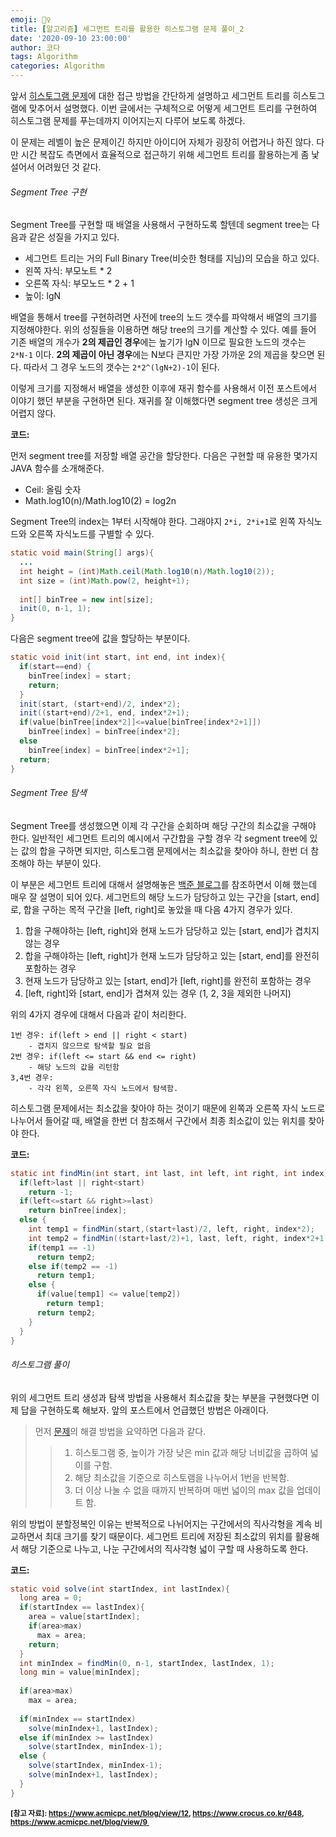 ```yaml
---
emoji: 🤹‍♀️
title: [알고리즘] 세그먼트 트리를 활용한 히스토그램 문제 풀이_2
date: '2020-09-10 23:00:00'
author: 코다
tags: Algorithm
categories: Algorithm
---
```


앞서 [히스토그램 문제](https://www.acmicpc.net/problem/6549)에 대한 접근 방법을 간단하게 설명하고 세그먼트 트리를 히스토그램에 맞추어서 설명했다. 이번 글에서는 구체적으로 어떻게 세그먼트 트리를 구현하여 히스토그램 문제를 푸는데까지 이어지는지 다루어 보도록 하겠다. 

이 문제는 레벨이 높은 문제이긴 하지만 아이디어 자체가 굉장히 어렵거나 하진 않다. 다만 시간 복잡도 측면에서 효율적으로 접근하기 위해 세그먼트 트리를 활용하는게 좀 낯설어서 어려웠던 것 같다. 


###### Segment Tree 구현

Segment Tree를 구현할 때 배열을 사용해서 구현하도록 할텐데 segment tree는 다음과 같은 성질을 가지고 있다. 

* 세그먼트 트리는 거의 Full Binary Tree(비슷한 형태를 지님)의 모습을 하고 있다. 
* 왼쪽 자식: 부모노트 * 2
* 오른쪽 자식: 부모노드 * 2 + 1 
* 높이: lgN

배열을 통해서 tree를 구현하려면 사전에 tree의 노드 갯수를 파악해서 배열의 크기를 지정해야한다. 위의 성질들을 이용하면 해당 tree의 크기를 계산할 수 있다. 예를 들어 기존 배열의 개수가 **2의 제곱인 경우**에는 높기가 lgN 이므로 필요한 노드의 갯수는 `2*N-1` 이다. **2의 제곱이 아닌 경우**에는 N보다 큰지만 가장 가까운 2의 제곱을 찾으면 된다. 따라서 그 경우 노드의 갯수는 `2*2^(lgN+2)-1`이 된다. 

이렇게 크기를 지정해서 배열을 생성한 이후에 재귀 함수를 사용해서 이전 포스트에서 이야기 했던 부분을 구현하면 된다. 재귀를 잘 이해했다면 segment tree 생성은 크게 어렵지 않다. 



**코드:**

먼저 segment tree를 저장할 배열 공간을 할당한다.  다음은 구현할 때 유용한 몇가지 JAVA 함수를 소개해준다. 

* Ceil: 올림 숫자
* Math.log10(n)/Math.log10(2) = log2n

Segment Tree의 index는 1부터 시작해야 한다. 그래야지 `2*i, 2*i+1`로 왼쪽 자식노드와 오른쪽 자식노드를 구별할 수 있다. 

```java
static void main(String[] args){
  ...
  int height = (int)Math.ceil(Math.log10(n)/Math.log10(2));
  int size = (int)Math.pow(2, height+1);
  
  int[] binTree = new int[size];
  init(0, n-1, 1);
}
```

다음은 segment tree에 값을 할당하는 부분이다. 

```java
static void init(int start, int end, int index){
  if(start==end) {
    binTree[index] = start;
    return;
  }
  init(start, (start+end)/2, index*2);
  init((start+end)/2+1, end, index*2+1);
  if(value[binTree[index*2]]<=value[binTree[index*2+1]])
    binTree[index] = binTree[index*2];
  else
    binTree[index] = binTree[index*2+1];
  return;
}
```



###### Segment Tree 탐색

Segment Tree를 생성했으면 이제 각 구간을 순회하며 해당 구간의 최소값을 구해야 한다. 일반적인 세그먼트 트리의 예시에서 구간합을 구할 경우 각 segment tree에 있는 값의 합을 구하면 되지만, 히스토그램 문제에서는 최소값을 찾아야 하니, 한번 더 참조해야 하는 부분이 있다. 

이 부분은 세그먼트 트리에 대해서 설명해놓은 [백준 블로그](https://www.acmicpc.net/blog/view/9)를 참조하면서 이해 했는데 매우 잘 설명이 되어 있다. 세그먼트의 해당 노드가 담당하고 있는 구간을 [start, end]로, 합을 구하는 목적 구간을 [left, right]로 놓았을 때 다음 4가지 경우가 있다. 

1. 합을 구해야하는 [left, right]와 현재 노드가 담당하고 있는 [start, end]가 겹치지 않는 경우
2. 합을 구해야하는 [left, right]가 현재 노드가 담당하고 있는 [start, end]를 완전히 포함하는 경우
3. 현재 노드가 담당하고 있는 [start, end]가 [left, right]를 완전히 포함하는 경우
4. [left, right]와 [start, end]가 겹쳐져 있는 경우 (1, 2, 3을 제외한 나머지)

위의 4가지 경우에 대해서 다음과 같이 처리한다. 

```
1번 경우: if(left > end || right < start) 
	- 겹치지 않으므로 탐색할 필요 없음
2번 경우: if(left <= start && end <= right)
	- 해당 노드의 값을 리턴함
3,4번 경우:
	- 각각 왼쪽, 오른쪽 자식 노드에서 탐색함. 
```

히스토그램 문제에서는 최소값을 찾아야 하는 것이기 때문에 왼쪽과 오른쪽 자식 노드로 나누어서 들어갈 때, 배열을 한번 더 참조해서 구간에서 최종 최소값이 있는 위치를 찾아야 한다. 



**코드:**

```java
static int findMin(int start, int last, int left, int right, int index){
  if(left>last || right<start)
    return -1;
  if(left<=start && right>=last)
    return binTree[index];
  else {
    int temp1 = findMin(start,(start+last)/2, left, right, index*2);
    int temp2 = findMin((start+last/2)+1, last, left, right, index*2+1);
    if(temp1 == -1)
      return temp2;
    else if(temp2 == -1)
      return temp1;
    else {
      if(value[temp1] <= value[temp2])
        return temp1;
      return temp2;
    }
  }
}
```



###### 히스토그램 풀이

위의 세그먼트 트리 생성과 탐색 방법을 사용해서 최소값을 찾는 부분을 구현했다면 이제 답을 구현하도록 해보자. 앞의 포스트에서 언급했던 방법은 아래이다. 

> 먼저 [문제](https://www.acmicpc.net/problem/6549)의 해결 방법을 요약하면 다음과 같다. 
>
> > 1. 히스토그램 중, 높이가 가장 낮은 min 값과 해당 너비값을 곱하여 넓이를 구함. 
> > 2. 해당 최소값을 기준으로 히스토램을 나누어서 1번을 반복함. 
> > 3. 더 이상 나눌 수 없을 때까지 반복하며 매번 넓이의 max 값을 업데이트 함. 

위의 방법이 분할정복인 이유는 반복적으로 나뉘어지는 구간에서의 직사각형을 계속 비교하면서 최대 크기를 찾기 때문이다. 세그먼트 트리에 저장된 최소값의 위치를 활용해서 해당 기준으로 나누고, 나눈 구간에서의 직사각형 넓이 구할 때 사용하도록 한다. 



**코드:**

```java
static void solve(int startIndex, int lastIndex){
  long area = 0;
  if(startIndex == lastIndex){
    area = value[startIndex];
    if(area>max)
      max = area;
    return;
  }
  int minIndex = findMin(0, n-1, startIndex, lastIndex, 1);
  long min = value[minIndex];
  
  if(area>max)
    max = area;
  
  if(minIndex == startIndex)
    solve(minIndex+1, lastIndex);
  else if(minIndex >= lastIndex)
    solve(startIndex, minIndex-1);
  else {
    solve(startIndex, minIndex-1);
    solve(minIndex+1, lastIndex);
  }
}
```







**<small>[참고 자료]: https://www.acmicpc.net/blog/view/12, https://www.crocus.co.kr/648, https://www.acmicpc.net/blog/view/9 </small>**


```toc
```